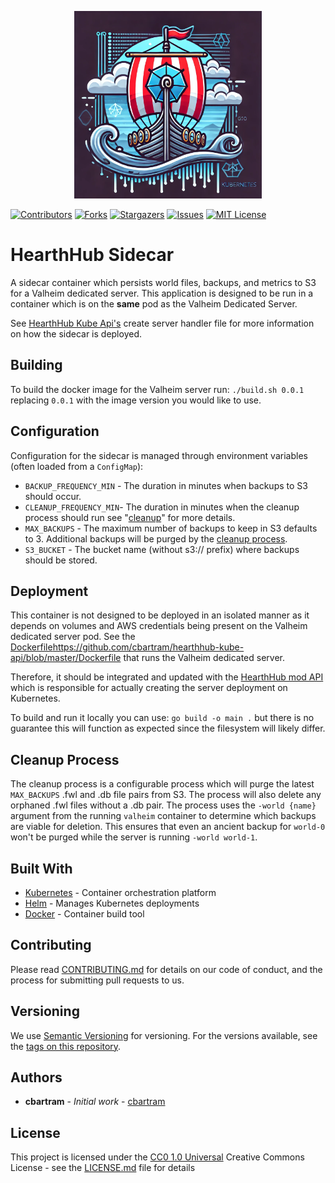 <p align="center">
   <img src="./resources/logo.webp" height="300" width="300">
</p>

[![Contributors][contributors-shield]][contributors-url]
[![Forks][forks-shield]][forks-url]
[![Stargazers][stars-shield]][stars-url]
[![Issues][issues-shield]][issues-url]
[![MIT License][license-shield]][license-url]

# HearthHub Sidecar

A sidecar container which persists world files, backups, and metrics to S3 for a Valheim dedicated server. This application
is designed to be run in a container which is on the **same** pod as the Valheim Dedicated Server. 

See [HearthHub Kube Api's](https://github.com/cbartram/hearthhub-kube-api) create server handler file for more information on how the sidecar is deployed.

## Building

To build the docker image  for the Valheim server run: `./build.sh 0.0.1` replacing `0.0.1` with
the image version you would like to use.


## Configuration

Configuration for the sidecar is managed through environment variables (often loaded from a `ConfigMap`):

- `BACKUP_FREQUENCY_MIN` - The duration in minutes when backups to S3 should occur.
- `CLEANUP_FREQUENCY_MIN`- The duration in minutes when the cleanup process should run see "[cleanup](#cleanup-process)" for more details.
- `MAX_BACKUPS` - The maximum number of backups to keep in S3 defaults to 3. Additional backups will be purged by the [cleanup process](#cleanup-process).
- `S3_BUCKET` - The bucket name (without s3:// prefix) where backups should be stored.

## Deployment

This container is not designed to be deployed in an isolated manner as it depends on volumes and AWS credentials being
present on the Valheim dedicated server pod. See the [Dockerfile]()https://github.com/cbartram/hearthhub-kube-api/blob/master/Dockerfile that runs the Valheim dedicated server.

Therefore, it should be integrated and updated with the [HearthHub mod API](https://github.com/cbartram/hearthhub-mod-api) 
which is responsible for actually creating the server deployment on Kubernetes.

To build and run it locally you can use: `go build -o main .` but there is no guarantee this will function as expected
since the filesystem will likely differ.

## Cleanup Process

The cleanup process is a configurable process which will purge the latest `MAX_BACKUPS` .fwl and .db file pairs from
S3. The process will also delete any orphaned .fwl files without a .db pair. The process uses the `-world {name}` argument
from the running `valheim` container to determine which backups are viable for deletion. This ensures that even an
ancient backup for `world-0` won't be purged while the server is running `-world world-1`.

## Built With

- [Kubernetes](https://kubernetes.io) - Container orchestration platform
- [Helm](https://helm.sh) - Manages Kubernetes deployments
- [Docker](https://docker.io/) - Container build tool

## Contributing

Please read [CONTRIBUTING.md](CONTRIBUTING.md) for details on our code
of conduct, and the process for submitting pull requests to us.

## Versioning

We use [Semantic Versioning](http://semver.org/) for versioning. For the versions
available, see the [tags on this
repository](https://github.com/cbartran/hearthhub-mod-api/tags).

## Authors

- **cbartram** - *Initial work* -
  [cbartram](https://github.com/cbartram)

## License

This project is licensed under the [CC0 1.0 Universal](LICENSE)
Creative Commons License - see the [LICENSE.md](LICENSE) file for
details

[contributors-shield]: https://img.shields.io/github/contributors/cbartram/hearthhub-sidecar.svg?style=for-the-badge
[contributors-url]: https://github.com/cbartram/hearthhub-sidecar/graphs/contributors
[forks-shield]: https://img.shields.io/github/forks/cbartram/hearthhub-sidecar.svg?style=for-the-badge
[forks-url]: https://github.com/cbartram/hearthhub-sidecar/network/members
[stars-shield]: https://img.shields.io/github/stars/cbartram/hearthhub-sidecar.svg?style=for-the-badge
[stars-url]: https://github.com/cbartram/hearthhub-sidecar/stargazers
[issues-shield]: https://img.shields.io/github/issues/cbartram/hearthhub-sidecar.svg?style=for-the-badge
[issues-url]: https://github.com/cbartram/hearthhub-sidecar/issues
[license-shield]: https://img.shields.io/github/license/cbartram/hearthhub-sidecar.svg?style=for-the-badge
[license-url]: https://github.com/cbartram/hearthhub-sidecar/blob/master/LICENSE
